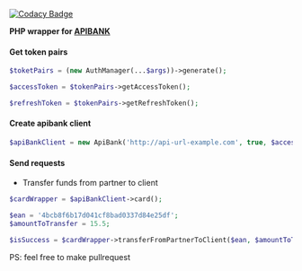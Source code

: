 
[![Codacy Badge](https://api.codacy.com/project/badge/Grade/e2826d9c7669441fa57ac7ab6fa0f231)](https://app.codacy.com/manual/lov3catch/apibank-client-php?utm_source=github.com&utm_medium=referral&utm_content=lov3catch/apibank-client-php&utm_campaign=Badge_Grade_Dashboard)

**PHP wrapper for [APIBANK](https://apibank.club)**


#### Get token pairs

```php
$toketPairs = (new AuthManager(...$args))->generate();

$accessToken = $tokenPairs->getAccessToken();

$refreshToken = $tokenPairs->getRefreshToken();
```

#### Create apibank client

```php
$apiBankClient = new ApiBank('http://api-url-example.com', true, $accessToken);
```

#### Send requests

- Transfer funds from partner to client
```php
$cardWrapper = $apiBankClient->card();

$ean = '4bcb8f6b17d041cf8bad0337d84e25df';
$amountToTransfer = 15.5;

$isSuccess = $cardWrapper->transferFromPartnerToClient($ean, $amountToTransfer); // bool
```


PS: feel free to make pullrequest

